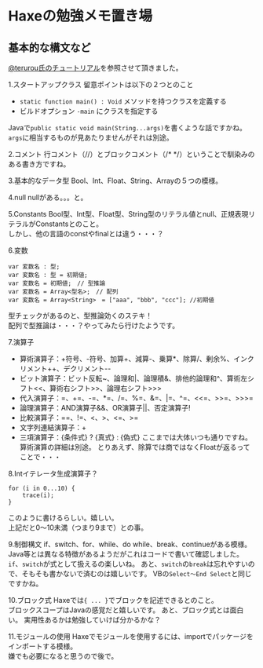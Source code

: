 # Haxeの勉強メモ置き場

## 基本的な構文など

[@terurou氏のチュートリアル](http://www.denkiyagi.info/haxe-javascript-tutorial/basic_syntax.html)を参照させて頂きました。

1.スタートアップクラス
留意ポイントは以下の２つとのこと

* `static function main() : Void` メソッドを持つクラスを定義する
* ビルドオプション `-main` にクラスを指定する

Javaで`public static void main(String...args)`を書くような話ですかね。  
`args`に相当するものが見あたりませんがそれは別途。


2.コメント
行コメント（//）とブロックコメント（/* */）ということで馴染みのある書き方ですね。


3.基本的なデータ型
Bool、Int、Float、String、Arrayの５つの模様。


4.null
nullがある。。。と。


5.Constants
Bool型、Int型、Float型、String型のリテラル値とnull、正規表現リテラルがConstantsとのこと。  
しかし、他の言語のconstやfinalとは違う・・・？


6.変数
```
var 変数名 : 型;
var 変数名 : 型 = 初期値;
var 変数名 = 初期値;　// 型推論
var 変数名 = Array<型名>;　// 配列
var 変数名 = Array<String>　= ["aaa", "bbb", "ccc"]; //初期値
```
型チェックがあるのと、型推論効くのステキ！  
配列で型推論は・・・？やってみたら行けたようです。


7.演算子

* 算術演算子：+符号、-符号、加算+、減算-、乗算*、除算/、剰余%、インクリメント++、デクリメント--
* ビット演算子：ビット反転~、論理和|、論理積&、排他的論理和^、算術左シフト<<、算術右シフト>>、論理右シフト>>>
* 代入演算子：=、+=、-=、*=、/=、%=、&=、|=、^=、<<=、>>=、>>>=
* 論理演算子：AND演算子&&、OR演算子||、否定演算子!
* 比較演算子：==、!=、<、>、<=、>=
* 文字列連結演算子：+
* 三項演算子：{条件式} ? {真式} : {偽式}
ここまでは大体いつも通りですね。
算術演算の詳細は別途。
とりあえず、除算では商ではなくFloatが返るってことで・・・


8.Intイテレータ生成演算子？
```
for (i in 0...10) {
    trace(i);
}
```
このように書けるらしい。嬉しい。  
上記だと0～10未満（つまり9まで）との事。


9.制御構文
if、switch、for、while、do while、break、continueがある模様。  
Java等とは異なる特徴があるようだがこれはコードで書いて確認しました。
`if`、`switch`が式として扱えるの楽しいね。
あと、`switch`の`break`は忘れやすいので、そもそも書かないで済むのは嬉しいです。
VBの`Select～End Select`と同じですかね。


10.ブロック式
Haxeでは`{ ... }`でブロックを記述できるとのこと。  
ブロックスコープはJavaの感覚だと嬉しいです。
あと、ブロック式とは面白い。
実用性あるかは勉強していけば分かるかな？


11.モジュールの使用
Haxeでモジュールを使用するには、importでパッケージをインポートする模様。  
嫌でも必要になると思うので後で。
